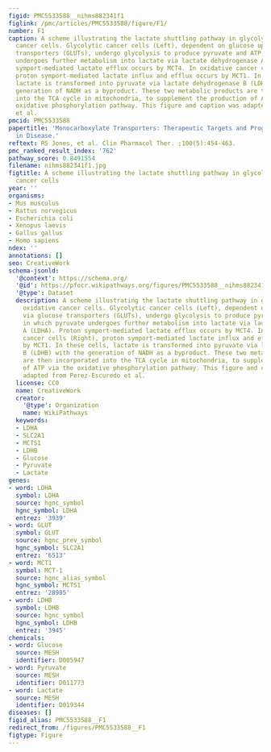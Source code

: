 ```yaml
---
figid: PMC5533588__nihms882341f1
figlink: /pmc/articles/PMC5533588/figure/F1/
number: F1
caption: A scheme illustrating the lactate shuttling pathway in glycolytic and oxidative
  cancer cells. Glycolytic cancer cells (Left), dependent on glucose uptake via glucose
  transporters (GLUTs), undergo glycolysis to produce pyruvate and ATP, in which pyruvate
  undergoes further metabolism into lactate via lactate dehydrogenase A (LDHA). Proton
  symport-mediated lactate efflux occurs by MCT4. In oxidative cancer cells (Right),
  proton symport-mediated lactate influx and efflux occurs by MCT1. In these cells,
  lactate is transformed into pyruvate via lactate dehydrogenase B (LDHB) with the
  generation of NADH as a byproduct. These two metabolic products are then incorporated
  into the TCA cycle in mitochondria, to supplement the production of ATP via the
  oxidative phosphorylation pathway. This figure and caption was adapted from Perez-Escuredo
  et al.
pmcid: PMC5533588
papertitle: 'Monocarboxylate Transporters: Therapeutic Targets and Prognostic Factors
  in Disease.'
reftext: RS Jones, et al. Clin Pharmacol Ther. ;100(5):454-463.
pmc_ranked_result_index: '762'
pathway_score: 0.8491554
filename: nihms882341f1.jpg
figtitle: A scheme illustrating the lactate shuttling pathway in glycolytic and oxidative
  cancer cells
year: ''
organisms:
- Mus musculus
- Rattus norvegicus
- Escherichia coli
- Xenopus laevis
- Gallus gallus
- Homo sapiens
ndex: ''
annotations: []
seo: CreativeWork
schema-jsonld:
  '@context': https://schema.org/
  '@id': https://pfocr.wikipathways.org/figures/PMC5533588__nihms882341f1.html
  '@type': Dataset
  description: A scheme illustrating the lactate shuttling pathway in glycolytic and
    oxidative cancer cells. Glycolytic cancer cells (Left), dependent on glucose uptake
    via glucose transporters (GLUTs), undergo glycolysis to produce pyruvate and ATP,
    in which pyruvate undergoes further metabolism into lactate via lactate dehydrogenase
    A (LDHA). Proton symport-mediated lactate efflux occurs by MCT4. In oxidative
    cancer cells (Right), proton symport-mediated lactate influx and efflux occurs
    by MCT1. In these cells, lactate is transformed into pyruvate via lactate dehydrogenase
    B (LDHB) with the generation of NADH as a byproduct. These two metabolic products
    are then incorporated into the TCA cycle in mitochondria, to supplement the production
    of ATP via the oxidative phosphorylation pathway. This figure and caption was
    adapted from Perez-Escuredo et al.
  license: CC0
  name: CreativeWork
  creator:
    '@type': Organization
    name: WikiPathways
  keywords:
  - LDHA
  - SLC2A1
  - MCTS1
  - LDHB
  - Glucose
  - Pyruvate
  - Lactate
genes:
- word: LDHA
  symbol: LDHA
  source: hgnc_symbol
  hgnc_symbol: LDHA
  entrez: '3939'
- word: GLUT
  symbol: GLUT
  source: hgnc_prev_symbol
  hgnc_symbol: SLC2A1
  entrez: '6513'
- word: MCT1
  symbol: MCT-1
  source: hgnc_alias_symbol
  hgnc_symbol: MCTS1
  entrez: '28985'
- word: LDHB
  symbol: LDHB
  source: hgnc_symbol
  hgnc_symbol: LDHB
  entrez: '3945'
chemicals:
- word: Glucose
  source: MESH
  identifier: D005947
- word: Pyruvate
  source: MESH
  identifier: D011773
- word: Lactate
  source: MESH
  identifier: D019344
diseases: []
figid_alias: PMC5533588__F1
redirect_from: /figures/PMC5533588__F1
figtype: Figure
---
```

